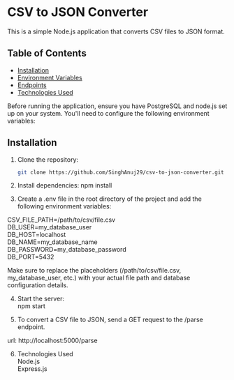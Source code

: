 # CSV to JSON Converter

This is a simple Node.js application that converts CSV files to JSON format.

## Table of Contents

- [Installation](#installation)
- [Environment Variables](#environment-variables)
- [Endpoints](#endpoints)
- [Technologies Used](#technologies-used)

Before running the application, ensure you have PostgreSQL and node.js set up on your system. You'll need to configure the following environment variables:

## Installation

1. Clone the repository:

   ```bash
   git clone https://github.com/SinghAnuj29/csv-to-json-converter.git

   ```

2. Install dependencies:
   npm install

3. Create a .env file in the root directory of the project and add the following environment variables:

CSV_FILE_PATH=/path/to/csv/file.csv  
DB_USER=my_database_user  
DB_HOST=localhost  
DB_NAME=my_database_name  
DB_PASSWORD=my_database_password  
DB_PORT=5432

Make sure to replace the placeholders (/path/to/csv/file.csv, my_database_user, etc.) with your actual file path and database configuration details.

4. Start the server:  
   npm start

5. To convert a CSV file to JSON, send a GET request to the /parse endpoint.

url: http://localhost:5000/parse

6. Technologies Used  
   Node.js  
   Express.js
